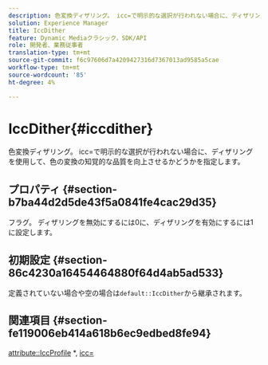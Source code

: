 ```yaml
---
description: 色変換ディザリング。 icc=で明示的な選択が行われない場合に、ディザリングを使用して、色の変換の知覚的な品質を向上させるかどうかを指定します。
solution: Experience Manager
title: IccDither
feature: Dynamic Mediaクラシック，SDK/API
role: 開発者、業務従事者
translation-type: tm+mt
source-git-commit: f6c97606d7a4209427316d7367013ad9585a5cae
workflow-type: tm+mt
source-wordcount: '85'
ht-degree: 4%

---
```



# IccDither{#iccdither}

色変換ディザリング。 icc=で明示的な選択が行われない場合に、ディザリングを使用して、色の変換の知覚的な品質を向上させるかどうかを指定します。

## プロパティ {#section-b7ba44d2d5de43f5a0841fe4cac29d35}

フラグ。 ディザリングを無効にするには0に、ディザリングを有効にするには1に設定します。

## 初期設定 {#section-86c4230a16454464880f64d4ab5ad533}

定義されていない場合や空の場合は`default::IccDither`から継承されます。

## 関連項目 {#section-fe119006eb414a618b6ec9edbed8fe94}

[attribute::IccProfile](../../../../../is-api/image-catalog/image-serving-api-ref/c-image-catalog-reference/c-attributes-reference/r-iccprofilegray.md) *,  [icc=](../../../../../is-api/http-ref/image-serving-api-ref/c-http-protocol-reference/c-command-reference/r-icc.md#reference-182b5679e21e4df3b4d330535a5a7517)
